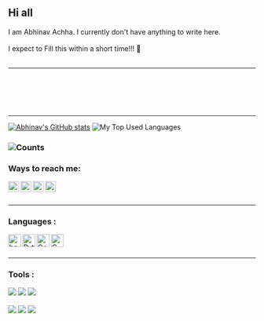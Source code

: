 ## Hi all 

I am Abhinav Achha. I currently don't have anything to write here. 
<br></br>
I expect to Fill this within a short time!!! 🙂
<br></br>

---

<br></br>
<br></br>

---

[![Abhinav's GitHub stats](https://github-readme-stats.vercel.app/api?username=abhinavachha&count_private=true&theme=midnight-purple)](https://www.github.com/AbhinavAchha?tab=repositories)
![My Top Used Languages](https://github-readme-stats.vercel.app/api/top-langs/?username=abhinavachha&title_color=fff&icon_color=f9f9f9&text_color=9f9f9f&bg_color=151515&count_private=true)

### ![Counts](https://komarev.com/ghpvc/?username=abhinavachha&color=red&style=flat-square&label=Profile+Visits)

### Ways to reach me:
[<img align="left" alt="abhinavachha | Telegram" width="22px" src="https://i.imgur.com/6BBu5v3.png" />](https://www.telegram.me/ABH_i_NAV)
[<img align="left" alt="abhinavachha | Instagram" width="22px" src="https://i.imgur.com/zTSjHxi.png" />](https://www.instagram.com/_.abhi_nav.__)
[<img align="left" alt="abhinavachha | Twitter" width="22px" src="https://github.com/WaylonWalker/WaylonWalker/blob/main/icon/twitter.png" />](https://www.twitter.com/AbhinavAchha2)
[<img align="left" alt="abhinavachha | Linkedin" width="22px" src="https://github.com/WaylonWalker/WaylonWalker/blob/main/icon/linkedin.png" />](https://www.linkedin.com/in/abhinav-achha)
<br></br>


---

### Languages :
[<img align="left" alt="bash" width="26px" src="https://cdn.jsdelivr.net/npm/simple-icons@3.10.0/icons/gnubash.svg"/>](Bash)
[<img align="left" alt="Python" width="26px" src="https://cdn.jsdelivr.net/npm/simple-icons@3.10.0/icons/python.svg"/>](Python)
[<img align="left" alt="C++" width="26px" src="https://cdn.jsdelivr.net/npm/simple-icons@3.10.0/icons/cplusplus.svg"/>](C++)
[<img align="left" alt="C" width="26px" src="https://cdn.jsdelivr.net/npm/simple-icons@3.10.0/icons/c.svg"/>](C)
<br></br>


---

### Tools :
![](https://img.shields.io/badge/OS-Ubuntu-informational?style=flat&logo=linux&logoColor=white&color=f71d05)
![](https://img.shields.io/badge/Editor-Neovim-informational?style=flat&logo=Neovim&logoColor=white&color=f71d05)
![](https://img.shields.io/badge/Shell-Zsh-informational?style=flat&logo=gnu-zsh&logoColor=white&color=f71d05)
<br></br>
![](https://img.shields.io/badge/DE-KDE-informational?style=flat&logo=KDE&logoColor=white&color=f71d05)
![](https://img.shields.io/badge/Terminal-Alacritty-informational?style=flat&logo=Windows-Terminal&logoColor=white&color=f71d05)
![](https://img.shields.io/badge/Device-Android-informational?style=flat&logo=Android&logoColor=white&color=f71d05)





